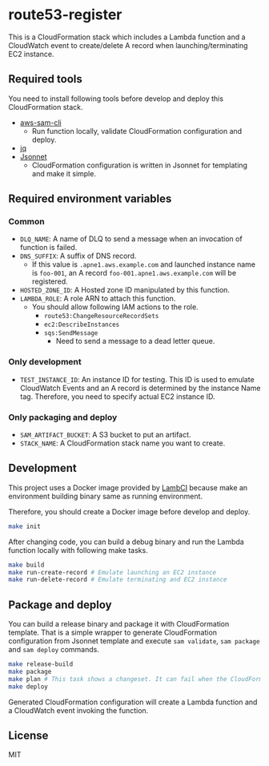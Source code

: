 # route53-register

This is a CloudFormation stack which includes a Lambda function and a CloudWatch event to create/delete A record when launching/terminating EC2 instance.

## Required tools

You need to install following tools before develop and deploy this CloudFormation stack.

- [aws-sam-cli](https://github.com/awslabs/aws-sam-cli)
    - Run function locally, validate CloudFormation configuration and deploy.
- [jq](https://stedolan.github.io/jq/)
- [Jsonnet](https://jsonnet.org/)
    - CloudFormation configuration is written in Jsonnet for templating and make it simple.

## Required environment variables

### Common

- `DLQ_NAME`: A name of DLQ to send a message when an invocation of function is failed.
- `DNS_SUFFIX`: A suffix of DNS record.
    - If this value is `.apne1.aws.example.com` and launched instance name is `foo-001`, an A record `foo-001.apne1.aws.example.com` will be registered.
- `HOSTED_ZONE_ID`: A Hosted zone ID manipulated by this function.
- `LAMBDA_ROLE`: A role ARN to attach this function.
    - You should allow following IAM actions to the role.
        - `route53:ChangeResourceRecordSets`
        - `ec2:DescribeInstances`
        - `sqs:SendMessage`
            - Need to send a message to a dead letter queue.

### Only development

- `TEST_INSTANCE_ID`: An instance ID for testing. This ID is used to emulate CloudWatch Events and an A record is determined by the instance Name tag. Therefore, you need to specify actual EC2 instance ID.

### Only packaging and deploy

- `SAM_ARTIFACT_BUCKET`: A S3 bucket to put an artifact.
- `STACK_NAME`: A CloudFormation stack name you want to create.

## Development

This project uses a Docker image provided by [LambCI](http://lambci.org/) because make an environment building binary same as running environment. 

Therefore, you should create a Docker image before develop and deploy.

```sh
make init
```

After changing code, you can build a debug binary and run the Lambda function locally with following make tasks.

```sh
make build
make run-create-record # Emulate launching an EC2 instance
make run-delete-record # Emulate terminating and EC2 instance
```

## Package and deploy

You can build a release binary and package it with CloudFormation template. That is a simple wrapper to generate CloudFormation configuration from Jsonnet template and execute `sam validate`, `sam package` and `sam deploy` commands.

```sh
make release-build
make package
make plan # This task shows a changeset. It can fail when the CloudFormation stack is not created yet.
make deploy
```

Generated CloudFormation configuration will create a Lambda function and a CloudWatch event invoking the function.

## License

MIT
